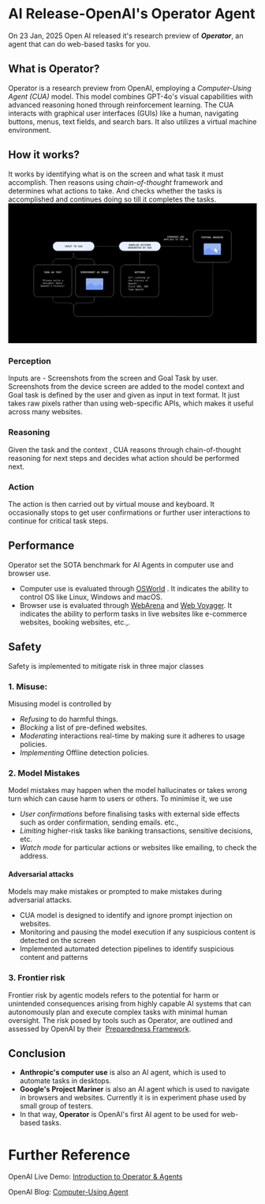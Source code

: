 
# AI Release-OpenAI's Operator Agent

On 23 Jan, 2025 Open AI released it's research preview of ***Operator***, an agent that can do web-based tasks for you.

## What is Operator?

Operator is a research preview from OpenAI, employing a *Computer-Using Agent (CUA)* model. This model combines GPT-4o's visual capabilities with advanced reasoning honed through reinforcement learning. The CUA interacts with graphical user interfaces (GUIs) like a human, navigating buttons, menus, text fields, and search bars. It also utilizes a virtual machine environment.


## How it works?
It works by identifying what is on the screen and what task it must accomplish. Then reasons using *chain-of-thought* framework and determines what actions to take. And checks whether the tasks is accomplished and continues doing so till it completes the tasks.
![openai-operator](data/openai-operator.png)

### Perception
Inputs are - Screenshots from the screen and Goal Task by user.
Screenshots from the device screen are added to the model context and Goal task is defined by the user and given as input in text format. It just takes raw pixels rather than using web-specific APIs, which makes it useful across many websites. 

### Reasoning
Given the task and the context , CUA reasons through chain-of-thought reasoning for next steps and decides what action should be performed next. 

### Action
The action is then carried out by virtual mouse and keyboard. It occasionally stops to get user confirmations or further user interactions to continue for critical task steps.


## Performance

Operator set the SOTA benchmark for AI Agents in computer use and browser use. 
- Computer use is evaluated through [OSWorld](https://os-world.github.io/) . It indicates the ability to control OS like Linux, Windows and macOS.
- Browser use is evaluated through [WebArena](https://webarena.dev/) and [Web Voyager](https://langchain-ai.github.io/langgraph/tutorials/web-navigation/web_voyager/). It indicates the ability to perform tasks in live websites like e-commerce websites, booking websites, etc.,.


## Safety
Safety is implemented to mitigate risk in three major classes
### 1. Misuse:
Misusing model is controlled by
- *Refusing* to do harmful things.
- *Blocking* a list of pre-defined websites.
- *Moderating* interactions real-time by making sure it adheres to usage policies.
- *Implementing* Offline detection policies.

### 2. Model Mistakes
Model mistakes may happen when the model hallucinates or takes wrong turn which can cause harm to users or others.
To minimise it, we use
- *User confirmations* before finalising tasks with external side effects such as order confirmation, sending emails. etc.,
- *Limiting* higher-risk tasks like banking transactions, sensitive decisions, etc.
- *Watch mode* for particular actions or websites like emailing, to check the address.

#### Adversarial attacks
Models may make mistakes or prompted to make mistakes during adversarial attacks.
- CUA model is designed to identify and ignore prompt injection on websites.
- Monitoring and pausing the model execution if any suspicious content is detected on the screen
- Implemented automated detection pipelines to identify suspicious content and patterns

### 3. Frontier risk
Frontier risk by agentic models refers to the potential for harm or unintended consequences arising from highly capable AI systems that can autonomously plan and execute complex tasks with minimal human oversight. The risk posed by tools such as Operator, are outlined and assessed by OpenAI by their  [Preparedness Framework](https://cdn.openai.com/openai-preparedness-framework-beta.pdf).



## Conclusion
- **Anthropic's computer use** is also an AI agent, which is used to automate tasks in desktops.
- **Google's Project Mariner** is also an AI agent which is used to navigate in browsers and websites. Currently it is in experiment phase used by small group of testers.
- In that way, **Operator** is OpenAI's first AI agent to be used for web-based tasks. 



# Further Reference
OpenAI Live Demo: [Introduction to Operator & Agents](https://www.youtube.com/watch?v=CSE77wAdDLg)

OpenAI Blog: [Computer-Using Agent](https://openai.com/index/computer-using-agent/)
